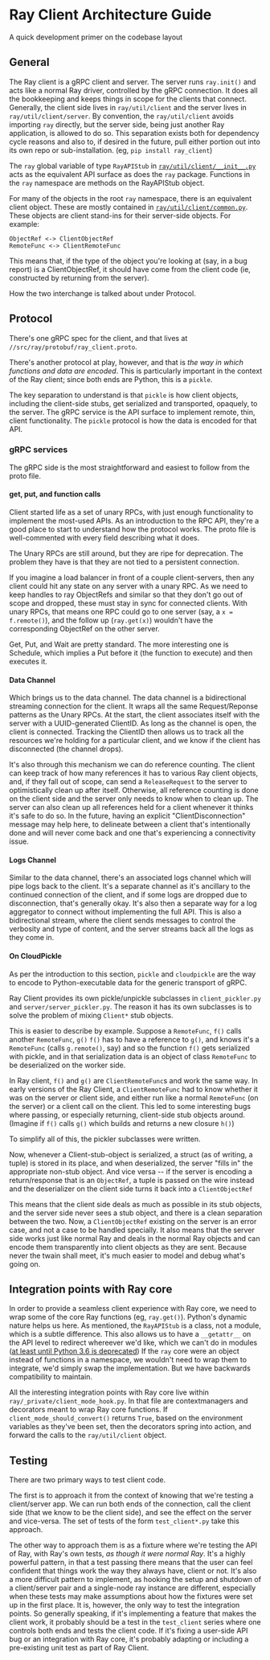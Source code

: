 # Ray Client Architecture Guide

A quick development primer on the codebase layout

## General

The Ray client is a gRPC client and server. 
The server runs `ray.init()` and acts like a normal Ray driver, controlled by the gRPC connection.
It does all the bookkeeping and keeps things in scope for the clients that connect.
Generally, the client side lives in `ray/util/client` and the server lives in `ray/util/client/server`.
By convention, the `ray/util/client` avoids importing `ray` directly, but the server side, being just another Ray application, is allowed to do so.
This separation exists both for dependency cycle reasons and also to, if desired in the future, pull either portion out into its own repo or sub-installation.
(eg, `pip install ray_client`)

The `ray` global variable of type `RayAPIStub` in [`ray/util/client/__init__.py`](./__init__.py) acts as the equivalent API surface as does the `ray` package. 
Functions in the `ray` namespace are methods on the RayAPIStub object.

For many of the objects in the root `ray` namespace, there is an equivalent client object. These are mostly contained in [`ray/util/client/common.py`](./common.py).
These objects are client stand-ins for their server-side objects. For example:
```
ObjectRef <-> ClientObjectRef
RemoteFunc <-> ClientRemoteFunc
```

This means that, if the type of the object you're looking at (say, in a bug report) is a ClientObjectRef, it should have come from the client code (ie, constructed by returning from the server).

How the two interchange is talked about under Protocol.

## Protocol

There's one gRPC spec for the client, and that lives at `//src/ray/protobuf/ray_client.proto`. 

There's another protocol at play, however, and that is _the way in which functions and data are encoded_. 
This is particularly important in the context of the Ray client; since both ends are Python, this is a `pickle`.

The key separation to understand is that `pickle` is how client objects, including the client-side stubs, get serialized and transported, opaquely, to the server.
The gRPC service is the API surface to implement remote, thin, client functionality.
The `pickle` protocol is how the data is encoded for that API.

### gRPC services

The gRPC side is the most straightforward and easiest to follow from the proto file.

#### get, put, and function calls

Client started life as a set of unary RPCs, with just enough functionality to implement the most-used APIs. 
As an introduction to the RPC API, they're a good place to start to understand how the protocol works.
The proto file is well-commented with every field describing what it does.

The Unary RPCs are still around, but they are ripe for deprecation. 
The problem they have is that they are not tied to a persistent connection.

If you imagine a load balancer in front of a couple client-servers, then any client could hit any state on any server with a unary RPC. 
As we need to keep handles to ray ObjectRefs and similar so that they don't go out of scope and dropped, these must stay in sync for connected clients. 
With unary RPCs, that means one RPC could go to one server (say, a `x = f.remote()`), and the follow up (`ray.get(x)`) wouldn't have the corresponding ObjectRef on the other server.

Get, Put, and Wait are pretty standard. 
The more interesting one is Schedule, which implies a Put before it (the function to execute) and then executes it.

#### Data Channel

Which brings us to the data channel. 
The data channel is a bidirectional streaming connection for the client. 
It wraps all the same Request/Reponse patterns as the Unary RPCs.
At the start, the client associates itself with the server with a UUID-generated ClientID. 
As long as the channel is open, the client is connected.
Tracking the ClientID then allows us to track all the resources we're holding for a particular client, and we know if the client has disconnected (the channel drops). 

It's also through this mechanism we can do reference counting. 
The client can keep track of how many references it has to various Ray client objects, and, if they fall out of scope, can send a `ReleaseRequest` to the server to optimistically clean up after itself.
Otherwise, all reference counting is done on the client side and the server only needs to know when to clean up.
The server can also clean up all references held for a client whenever it thinks it's safe to do so. 
In the future, having an explicit "ClientDisconnection" message may help here, to delineate between a client that's intentionally done and will never come back and one that's experiencing a connectivity issue.

#### Logs Channel

Similar to the data channel, there's an associated logs channel which will pipe logs back to the client.
It's a separate channel as it's ancillary to the continued connection of the client, and if some logs are dropped due to disconnection, that's generally okay. 
It's also then a separate way for a log aggregator to connect without implementing the full API.
This is also a bidirectional stream, where the client sends messages to control the verbosity and type of content, and the server streams back all the logs as they come in.

#### On CloudPickle

As per the introduction to this section, `pickle` and `cloudpickle` are the way to encode to Python-executable data for the generic transport of gRPC.

Ray Client provides its own pickle/unpickle subclasses in `client_pickler.py` and `server/server_pickler.py`. 
The reason it has its own subclasses is to solve the problem of mixing `Client*` stub objects.

This is easier to describe by example.
Suppose a `RemoteFunc`, `f()` calls another `RemoteFunc`, `g()`
`f()` has to have a reference to `g()`, and knows it's a `RemoteFunc` (calls `g.remote()`, say) and so the function `f()` gets serialized with pickle, and in that serialization data is an object of class `RemoteFunc` to be deserialized on the worker side.

In Ray client, `f()` and `g()` are `ClientRemoteFunc`s and work the same way.
In early versions of the Ray Client, a `ClientRemoteFunc` had to know whether it was on the server or client side, and either run like a normal `RemoteFunc` (on the server) or a client call on the client. 
This led to some interesting bugs where passing, or especially returning, client-side stub objects around. 
(Imagine if `f()` calls `g()` which builds and returns a new closure `h()`)

To simplify all of this, the pickler subclasses were written. 

Now, whenever a Client-stub-object is serialized, a struct (as of writing, a tuple) is stored in its place, and when deserialized, the server "fills in" the appropriate non-stub object. 
And vice versa -- if the server is encoding a return/response that is an `ObjectRef`, a tuple is passed on the wire instead and the deserializer on the client side turns it back into a `ClientObjectRef`

This means that the client side deals as much as possible in its stub objects, and the server side never sees a stub object, and there is a clean separation between the two. Now, a `ClientObjectRef` existing on the server is an error case, and not a case to be handled specially.
It also means that the server side works just like normal Ray and deals in the normal Ray objects and can encode them transparently into client objects as they are sent.
Because never the twain shall meet, it's much easier to model and debug what's going on.

## Integration points with Ray core

In order to provide a seamless client experience with Ray core, we need to wrap some of the core Ray functions (eg, `ray.get()`).
Python's dynamic nature helps us here. As mentioned, the `RayAPIStub` is a class, not a module, which is a subtle difference. 
This also allows us to have a `__getattr__` on the API level to redirect whereever we'd like, which we can't do in modules ([at least until Python 3.6 is deprecated](https://www.python.org/dev/peps/pep-0562/))
If the `ray` core were an object instead of functions in a namespace, we wouldn't need to wrap them to integrate, we'd simply swap the implementation. 
But we have backwards compatibility to maintain.

All the interesting integration points with Ray core live within `ray/_private/client_mode_hook.py`. 
In that file are contextmanagers and decorators meant to wrap Ray core functions. 
If `client_mode_should_convert()` returns `True`, based on the environment variables as they've been set, then the decorators spring into action, and forward the calls to the `ray/util/client` object. 

## Testing

There are two primary ways to test client code.

The first is to approach it from the context of knowing that we're testing a client/server app. 
We can run both ends of the connection, call the client side (that we know to be the client side), and see the effect on the server and vice-versa.
The set of tests of the form `test_client*.py` take this approach.

The other way to approach them is as a fixture where we're testing the API of Ray, with Ray's own tests, _as though it were normal Ray_. 
It's a highly powerful pattern, in that a test passing there means that the user can feel confident that things work the way they always have, client or not.
It's also a more difficult pattern to implement, as hooking the setup and shutdown of a client/server pair and a single-node ray instance are different, especially when these tests may make assumptions about how the fixtures were set up in the first place. 
It is, however, the only way to test the integration points. 
So generally speaking, if it's implementing a feature that makes the client work, it probably should be a test in the `test_client` series where one controls both ends and tests the client code.
If it's fixing a user-side API bug or an integration with Ray core, it's probably adapting or including a pre-existing unit test as part of Ray Client.
